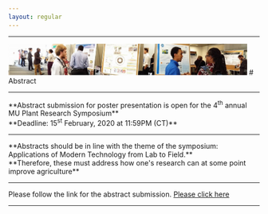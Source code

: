 ```yaml
---
layout: regular
---
```


<hr style="clear: both;" />
<img src="/posterview.jpg" style="max-width:95%"/>
# Abstract
<hr style="clear: both;" />
**Abstract submission for poster presentation is open for the 4<sup>th</sup> annual MU Plant Research Symposium** <br/>
**Deadline: 15<sup>st</sup> February, 2020 at 11:59PM (CT)**
<hr style="clear: both;" />
**Abstracts should be in line with the theme of the symposium: Applications of Modern Technology from Lab to Field.** <br />
**Therefore, these must address how one's research can at some point improve agriculture**
<hr style="clear: both;" />
Please follow the link for the abstract submission. <a href="https://docs.google.com/forms/d/1EO5J7HiNENp6UNMuPhC3KXK_H6HspYMciJ331vkofdQ/edit" target="_blank"> Please click here
<hr style="clear: both;" />
